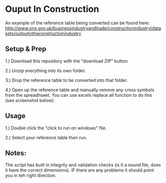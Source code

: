 # Ouput In Construction

An example of the reference table being converted can be found here: http://www.ons.gov.uk/businessindustryandtrade/constructionindustry/datasets/outputintheconstructionindustry


## Setup & Prep
1.) Download this repository with the "download ZIP" button.

2.) Unzip everything into its own folder.

3.) Drop the reference table to be converted into that folder.

4.) Open up the reference table and manually remove any cross symbols from the spreadhseet. You can use excels replace all function to do this (see screenshot below):

## Usage
1.) Double click the "click to run on windows" file.

2.) Select your reference table then run.

## Notes:
The script has built in integrity and validation checks (is it a sound file, does it have the correct dimensions). IF there are any problems it should point you in teh right direction.

